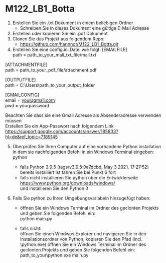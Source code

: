 # M122_LB1_Botta

1. Erstellen Sie ein .txt Dokument in einem beliebigen Ordner
    * Schreiben Sie in dieses Dokument eine gültige E-Mail Adresse
2. Erstellen oder kopieren Sie ein .pdf Dokument
3. Clonen Sie das Projekt aus folgendem Repo:
    * https://github.com/hannnot/M122_LB1_Botta.git
4. Erstellen Sie eine config.ini Datei wie folgt:
[EMAILFILE]<br>
path = path_to_your_mail_txt_file/mail.txt

[ATTACHMENTFILE]<br>
path = path_to_your_pdf_file/attachment.pdf

[OUTPUTFILE]<br>
path = C:\Users\path_to_your_output_folder

[GMAILCONFIG]<br>
email = you@gmail.com<br>
pwd = yourpassword

Beachten Sie dass sie eine Gmail Adresse als Absenderadresse verwenden müssen<br>
Erstellen Sie ein App-Passwort nach folgendem Link<br>
https://support.google.com/accounts/answer/185833?hl=de&ref_topic=7189145

5. Überprüfen Sie Ihren Computer auf eine vorhandene Python installation in dem sie nachfolgenden Befehl in ein Windows Terminal eingeben: python

    * falls Python 3.9.5 (tags/v3.9.5:0a7dcbd, May 3 2021, 17:27:52) bereits installiert ist fahren Sie bei Punkt 6 fort
    * falls nicht installieren Sie python über die Entwicklerseite<br>
    https://www.python.org/downloads/windows/<br>
    und installieren Sie den Python 3

6. Falls Sie python zu Ihren Umgebungsvariabeln hinzugefügt haben:

    * öffnen Sie ein Windows Terminal im Ordner des geclonten Projekts und geben Sie folgenden Befehl ein:<br>
    python main.py

    * falls nicht:<br>
    öffnen Sie einen Windwos Explorer und navigieren Sie in den Installationsordner von Python, kopieren Sie den Pfad (incl. \python.exe)
    öffnen Sie ein Windows Terminal im Ordner des geclonten Projekts und geben Sie folgenden Befehl ein:
    path_to_your\python.exe main.py

